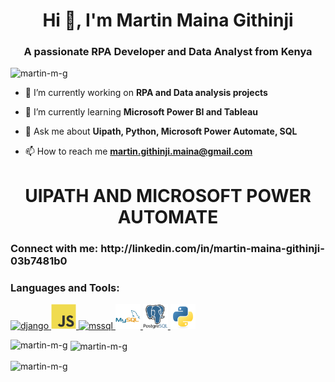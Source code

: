<h1 align="center">Hi 👋, I'm Martin Maina Githinji</h1>
<h3 align="center">A passionate RPA Developer and Data Analyst from Kenya</h3>

<p align="left"> <img src="https://komarev.com/ghpvc/?username=martin-m-g&label=Profile%20views&color=0e75b6&style=flat" alt="martin-m-g" /> </p>



- 🔭 I’m currently working on **RPA and Data analysis projects**

- 🌱 I’m currently learning **Microsoft Power BI and Tableau**

- 💬 Ask me about **Uipath, Python, Microsoft Power Automate, SQL**

- 📫 How to reach me **martin.githinji.maina@gmail.com**

<h1 align="center">UIPATH AND MICROSOFT POWER AUTOMATE</h1>
<h3 align="left">Connect with me: http://linkedin.com/in/martin-maina-githinji-03b7481b0</h3>
<p align="left">
</p>

<h3 align="left">Languages and Tools:</h3>
<p align="left"> <a href="https://www.djangoproject.com/" target="_blank" rel="noreferrer"> <img src="https://cdn.worldvectorlogo.com/logos/django.svg" alt="django" width="40" height="40"/> </a> <a href="https://developer.mozilla.org/en-US/docs/Web/JavaScript" target="_blank" rel="noreferrer"> <img src="https://raw.githubusercontent.com/devicons/devicon/master/icons/javascript/javascript-original.svg" alt="javascript" width="40" height="40"/> </a> <a href="https://www.microsoft.com/en-us/sql-server" target="_blank" rel="noreferrer"> <img src="https://www.svgrepo.com/show/303229/microsoft-sql-server-logo.svg" alt="mssql" width="40" height="40"/> </a> <a href="https://www.mysql.com/" target="_blank" rel="noreferrer"> <img src="https://raw.githubusercontent.com/devicons/devicon/master/icons/mysql/mysql-original-wordmark.svg" alt="mysql" width="40" height="40"/> </a> <a href="https://www.postgresql.org" target="_blank" rel="noreferrer"> <img src="https://raw.githubusercontent.com/devicons/devicon/master/icons/postgresql/postgresql-original-wordmark.svg" alt="postgresql" width="40" height="40"/> </a> <a href="https://www.python.org" target="_blank" rel="noreferrer"> <img src="https://raw.githubusercontent.com/devicons/devicon/master/icons/python/python-original.svg" alt="python" width="40" height="40"/> </a> </p>

<p><img align="left" src="https://github-readme-stats.vercel.app/api/top-langs?username=martin-m-g&show_icons=true&locale=en&layout=compact" alt="martin-m-g" /></p>

<p>&nbsp;<img align="center" src="https://github-readme-stats.vercel.app/api?username=martin-m-g&show_icons=true&locale=en" alt="martin-m-g" /></p>

<p><img align="center" src="https://github-readme-streak-stats.herokuapp.com/?user=martin-m-g&" alt="martin-m-g" /></p>

